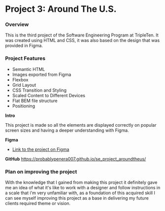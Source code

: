 # Project 3: Around The U.S.

### Overview

This is the third project of the Software Engineering Program at TripleTen. It was created using HTML and CSS, it was also based on the design that was provided in Figma.

### Project Features

- Semantic HTML
- Images exported from Figma
- Flexbox
- Grid Layout
- CSS Transition and Styling
- Scaled Content to Different Devices
- Flat BEM file structure
- Positioning

**Intro**

This project is made so all the elements are displayed correctly on popular screen sizes and having a deeper understanding with Figma.

**Figma**

- [Link to the project on Figma](https://www.figma.com/file/ii4xxsJ0ghevUOcssTlHZv/Sprint-3%3A-Around-the-US?node-id=0%3A1)

**GitHub**
https://probablypenera007.github.io/se_project_aroundtheus/

### Plan on improving the project

With the knowledge that I gained from making this project it definitely gave me an idea of what it's like to work with a designer and follow instructions in a scale that i'm very unfamiliar with, as a foundation of this acquired skill I can see myself improving this project as a base in delivering my future clients required theme or vision.
